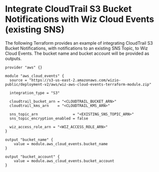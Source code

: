 # Integrate CloudTrail S3 Bucket Notifications with Wiz Cloud Events (existing SNS)

The following Terraform provides an example of integrating CloudTrail S3 Bucket Notifications, with notifications to an existing SNS Topic, to Wiz Cloud Events. The bucket name and bucket account will be provided as outputs.

```hcl
provider "aws" {}

module "aws_cloud_events" {
  source = "https://s3-us-east-2.amazonaws.com/wizio-public/deployment-v2/aws/wiz-aws-cloud-events-terraform-module.zip"

  integration_type = "S3"

  cloudtrail_bucket_arn = "<CLOUDTRAIL_BUCKET_ARN>"
  cloudtrail_kms_arn    = "<CLOUDTRAIL_KMS_ARN>"

  sns_topic_arn                = "<EXISTING_SNS_TOPIC_ARN>"
  sns_topic_encryption_enabled = false

  wiz_access_role_arn = "<WIZ_ACCESS_ROLE_ARN>"
}

output "bucket_name" {
    value = module.aws_cloud_events.bucket_name
}

output "bucket_account" {
    value = module.aws_cloud_events.bucket_account
}
```
